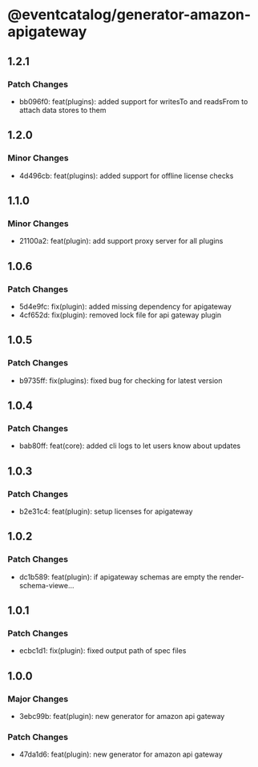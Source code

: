 # @eventcatalog/generator-amazon-apigateway

## 1.2.1

### Patch Changes

- bb096f0: feat(plugins): added support for writesTo and readsFrom to attach data stores to them

## 1.2.0

### Minor Changes

- 4d496cb: feat(plugins): added support for offline license checks

## 1.1.0

### Minor Changes

- 21100a2: feat(plugin): add support proxy server for all plugins

## 1.0.6

### Patch Changes

- 5d4e9fc: fix(plugin): added missing dependency for apigateway
- 4cf652d: fix(plugin): removed lock file for api gateway plugin

## 1.0.5

### Patch Changes

- b9735ff: fix(plugins): fixed bug for checking for latest version

## 1.0.4

### Patch Changes

- bab80ff: feat(core): added cli logs to let users know about updates

## 1.0.3

### Patch Changes

- b2e31c4: feat(plugin): setup licenses for apigateway

## 1.0.2

### Patch Changes

- dc1b589: feat(plugin): if apigateway schemas are empty the render-schema-viewe…

## 1.0.1

### Patch Changes

- ecbc1d1: fix(plugin): fixed output path of spec files

## 1.0.0

### Major Changes

- 3ebc99b: feat(plugin): new generator for amazon api gateway

### Patch Changes

- 47da1d6: feat(plugin): new generator for amazon api gateway
